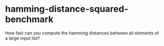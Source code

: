 # hamming-distance-squared-benchmark
How fast can you compute the hamming distances between all elements of a large input list?
